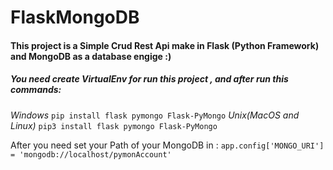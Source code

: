 # FlaskMongoDB
#### This project is a Simple Crud Rest Api make in Flask (Python Framework) and MongoDB as a database engige :)

##### You need create VirtualEnv for run this project , and after run this commands:
  *Windows*
`pip install flask pymongo Flask-PyMongo` 
  *Unix(MacOS and Linux)*
`pip3 install flask pymongo Flask-PyMongo`

After you need set your Path of your MongoDB in : 
`app.config['MONGO_URI'] = 'mongodb://localhost/pymonAccount'`
